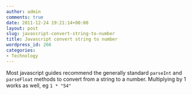 ```yaml
---
author: admin
comments: true
date: 2011-12-24 19:21:14+00:00
layout: post
slug: javascript-convert-string-to-number
title: Javascript convert string to number
wordpress_id: 266
categories:
- Technology
---
```


Most javascript guides recommend the generally standard `parseInt` and `parseFloat` methods to convert from a string to a number. Multiplying by 1 works as well, eg `1 * "54"`
